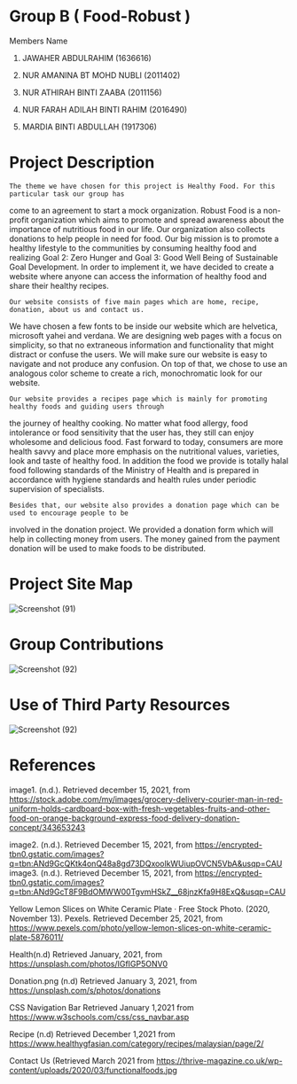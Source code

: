 # Group B ( Food-Robust )

Members Name

1. JAWAHER ABDULRAHIM (1636616)

2. NUR AMANINA BT MOHD NUBLI (2011402)

3. NUR ATHIRAH BINTI ZAABA (2011156)

4. NUR FARAH ADILAH BINTI RAHIM (2016490)

5. MARDIA BINTI ABDULLAH (1917306)

# Project Description

    The theme we have chosen for this project is Healthy Food. For this particular task our group has
 come to an agreement to start a mock organization. Robust Food is a non-profit organization which
 aims to promote and spread awareness about the importance of nutritious food in our life. Our 
 organization also collects donations to help people in need for food. Our big mission is to promote
 a healthy lifestyle to the communities by consuming healthy food and realizing Goal 2: Zero Hunger 
 and Goal 3: Good Well Being of Sustainable Goal Development. In order to implement it, we have 
 decided to create a website where anyone can access the information of healthy food and share their
 healthy recipes.

    Our website consists of five main pages which are home, recipe, donation, about us and contact us.
 We have chosen a few fonts to be inside our website which are helvetica, microsoft yahei and verdana. 
 We are designing web pages with a focus on simplicity, so that no extraneous information and functionality
 that might distract or confuse the users. We will make sure our website is easy to navigate and not produce
 any confusion. On top of that, we chose to use an analogous color scheme to create a rich, monochromatic 
 look for our website.

    Our website provides a recipes page which is mainly for promoting healthy foods and guiding users through
 the journey of healthy cooking. No matter what food allergy, food intolerance or food sensitivity that the
 user has, they still can enjoy wholesome and delicious food. Fast forward to today, consumers are more 
 health savvy and place more emphasis on the nutritional values, varieties, look and taste of healthy food. 
 In addition the food we provide is totally halal food following standards of the Ministry of Health and is
 prepared in accordance with hygiene standards and health rules under periodic supervision  of specialists. 

    Besides that, our website also provides a donation page which can be used to encourage people to be 
 involved in the donation project. We provided a donation form which will help in collecting money from users.
 The money gained from the payment donation will be used to make foods to be distributed. 


# Project Site Map

  
  
![Screenshot (91)](https://user-images.githubusercontent.com/70711353/148640270-0e38832d-dd98-40a0-addf-2cd3fbd5f4ee.png)



# Group Contributions



![Screenshot (92)](https://user-images.githubusercontent.com/70711353/148640660-062b6bc0-c80d-4a22-a938-eeda13478629.png)



# Use of Third Party Resources



![Screenshot (92)](https://user-images.githubusercontent.com/70711353/148640912-75118fc7-6468-4fbc-b877-eb679e1ed042.png)


# References

image1. (n.d.). Retrieved december 15, 2021, from 
https://stock.adobe.com/my/images/grocery-delivery-courier-man-in-red-uniform-holds-cardboard-box-with-fresh-vegetables-fruits-and-other-food-on-orange-background-express-food-delivery-donation-concept/343653243

image2. (n.d.). Retrieved December 15, 2021, from 
https://encrypted-tbn0.gstatic.com/images?q=tbn:ANd9GcQKtk4onQ48a8gd73DQxoolkWUiupOVCN5VbA&usqp=CAU
image3. (n.d.). Retrieved December 15, 2021, from
https://encrypted-tbn0.gstatic.com/images?q=tbn:ANd9GcT8F9BdOMWW00TgvmHSkZ__68jnzKfa9H8ExQ&usqp=CAU

Yellow Lemon Slices on White Ceramic Plate · Free Stock Photo. (2020, November 13). Pexels. Retrieved December 25, 2021, from
https://www.pexels.com/photo/yellow-lemon-slices-on-white-ceramic-plate-5876011/

Health(n.d) Retrieved January, 2021, from
https://unsplash.com/photos/IGfIGP5ONV0

Donation.png (n.d) Retrieved January 3, 2021, from 
https://unsplash.com/s/photos/donations

CSS Navigation Bar Retrieved January 1,2021  from 
https://www.w3schools.com/css/css_navbar.asp

Recipe (n.d) Retrieved December 1,2021 from 
https://www.healthygfasian.com/category/recipes/malaysian/page/2/

Contact Us (Retrieved March 2021 from
https://thrive-magazine.co.uk/wp-content/uploads/2020/03/functionalfoods.jpg










